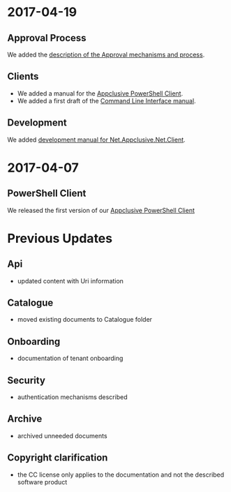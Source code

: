 # 2017-04-19

## Approval Process

We added the [description of the Approval mechanisms and process](Processes/Approval/).

## Clients

* We added a manual for the [Appclusive PowerShell Client](Clients/PowerShell/).
* We added a first draft of the [Command Line Interface manual](Clients/CommandLineInterface/).

## Development

We added [development manual for Net.Appclusive.Net.Client](Development/NetAppclusiveNetClient/).

# 2017-04-07

## PowerShell Client

We released the first version of our [Appclusive PowerShell Client](Clients/PowerShell/)

# Previous Updates

## Api

* updated content with Uri information

## Catalogue

* moved existing documents to Catalogue folder

## Onboarding

* documentation of tenant onboarding

## Security

* authentication mechanisms described

## Archive

* archived unneeded documents

## Copyright clarification

* the CC license only applies to the documentation and not the described software product
